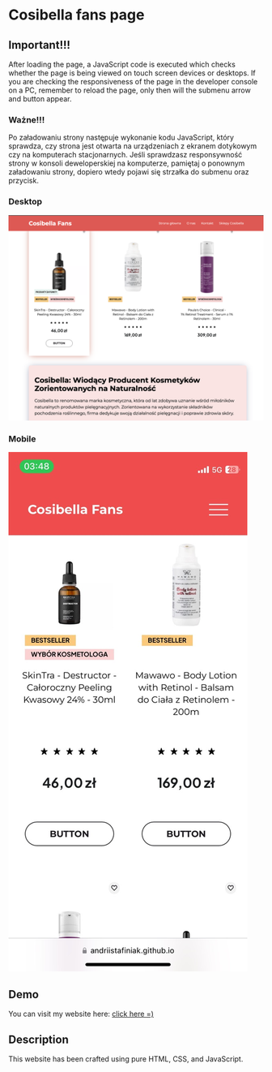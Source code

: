 # Cosibella fans page

## Important!!!

After loading the page, a JavaScript code is executed which checks whether the page is being viewed on touch screen devices or desktops. If you are checking the responsiveness of the page in the developer console on a PC, remember to reload the page, only then will the submenu arrow and button appear.

### Ważne!!!

Po załadowaniu strony następuje wykonanie kodu JavaScript, który sprawdza, czy strona jest otwarta na urządzeniach z ekranem dotykowym czy na komputerach stacjonarnych. Jeśli sprawdzasz responsywność strony w konsoli deweloperskiej na komputerze, pamiętaj o ponownym załadowaniu strony, dopiero wtedy pojawi się strzałka do submenu oraz przycisk.

### Desktop

![Project Screenshot](/readme/readme.png)

### Mobile

![Project Screenshot](/readme/readmeMobile.jpeg)

## Demo

You can visit my website here: [click here =)](https://andriistafiniak.github.io/fans-page/)

## Description

This website has been crafted using pure HTML, CSS, and JavaScript.
